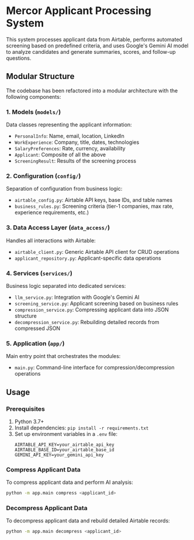 # Mercor Applicant Processing System

This system processes applicant data from Airtable, performs automated screening based on predefined criteria, and uses Google's Gemini AI model to analyze candidates and generate summaries, scores, and follow-up questions.

## Modular Structure

The codebase has been refactored into a modular architecture with the following components:

### 1. Models (`models/`)
Data classes representing the applicant information:
- `PersonalInfo`: Name, email, location, LinkedIn
- `WorkExperience`: Company, title, dates, technologies
- `SalaryPreferences`: Rate, currency, availability
- `Applicant`: Composite of all the above
- `ScreeningResult`: Results of the screening process

### 2. Configuration (`config/`)
Separation of configuration from business logic:
- `airtable_config.py`: Airtable API keys, base IDs, and table names
- `business_rules.py`: Screening criteria (tier-1 companies, max rate, experience requirements, etc.)

### 3. Data Access Layer (`data_access/`)
Handles all interactions with Airtable:
- `airtable_client.py`: Generic Airtable API client for CRUD operations
- `applicant_repository.py`: Applicant-specific data operations

### 4. Services (`services/`)
Business logic separated into dedicated services:
- `llm_service.py`: Integration with Google's Gemini AI
- `screening_service.py`: Applicant screening based on business rules
- `compression_service.py`: Compressing applicant data into JSON structure
- `decompression_service.py`: Rebuilding detailed records from compressed JSON

### 5. Application (`app/`)
Main entry point that orchestrates the modules:
- `main.py`: Command-line interface for compression/decompression operations

## Usage

### Prerequisites
1. Python 3.7+
2. Install dependencies: `pip install -r requirements.txt`
3. Set up environment variables in a `.env` file:
   ```
   AIRTABLE_API_KEY=your_airtable_api_key
   AIRTABLE_BASE_ID=your_airtable_base_id
   GEMINI_API_KEY=your_gemini_api_key
   ```

### Compress Applicant Data
To compress applicant data and perform AI analysis:
```bash
python -m app.main compress <applicant_id>
```

### Decompress Applicant Data
To decompress applicant data and rebuild detailed Airtable records:
```bash
python -m app.main decompress <applicant_id>
```

